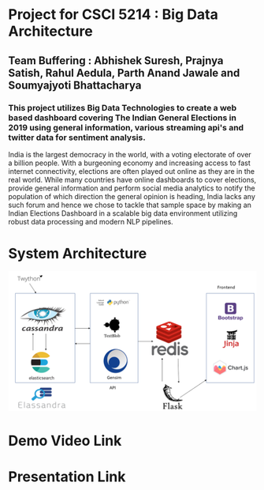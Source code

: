 # Project for CSCI 5214 : Big Data Architecture

## Team Buffering : Abhishek Suresh, Prajnya Satish, Rahul Aedula, Parth Anand Jawale and Soumyajyoti Bhattacharya

### This project utilizes Big Data Technologies to create a web based dashboard covering The Indian General Elections in 2019 using general information, various streaming api's and twitter data for sentiment analysis.


India is the largest democracy in the world, with a voting electorate of over a billion people. With a burgeoning economy and increasing access to fast internet connectivity, elections are often played out online as they are in the real world. While many countries have online dashboards to cover elections, provide general information and perform social media analytics to notify the population of which direction the general opinion is heading, India lacks any such forum and hence we chose to tackle that sample space by making an Indian Elections Dashboard in a scalable big data environment utilizing robust data processing and modern NLP pipelines.


# System Architecture

![System Architecture](/to_present/arch2/Slide1.PNG)



# Demo Video Link



# Presentation Link
